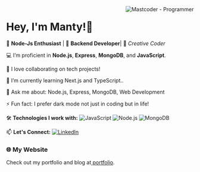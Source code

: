 <img align="right" alt="Mastcoder - Programmer" src="https://user-images.githubusercontent.com/48166328/87433509-02119980-c607-11ea-8285-f1136a57d3d2.gif" style="max-width: 100%; display: inline-block;"  data-target="animated-image.originalImage">

 # Hey, I'm Manty!👋


🚀 **Node-Js Enthusiast** | 🌟 **Backend Developer**| 🎨 *Creative Coder*

💻 I’m proficient in **Node.js**, **Express**, **MongoDB**, and **JavaScript**.

👯 I love collaborating on tech projects!

🌱 I’m currently learning Next.js and TypeScript..

💬 Ask me about: Node.js, Express, MongoDB, Web Development

⚡ Fun fact: I prefer dark mode not just in coding but in life!


🛠️ **Technologies I work with:**
![JavaScript](https://img.shields.io/badge/-JavaScript-yellow)
![Node.js](https://img.shields.io/badge/-Node.js-green)
![MongoDB](https://img.shields.io/badge/-MongoDB-brightgreen)

📫 **Let's Connect:**
[![LinkedIn](https://img.shields.io/badge/LinkedIn-Profile-blue)](https://www.linkedin.com/in/yourprofile)
### 🌐 My Website
 Check out my portfolio and blog at[ portfolio](https://simple-portfolios.onrender.com).











